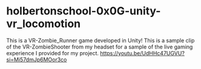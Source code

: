 # holbertonschool-0x0G-unity-vr_locomotion
This is a VR-Zombie_Runner game developed in Unity!
This is a sample clip of the VR-ZombieShooter from my headset for a sample of the live gaming experience I provided for my project.
https://youtu.be/UdHHc47UGVU?si=Mi57dmJp6MOor3co
